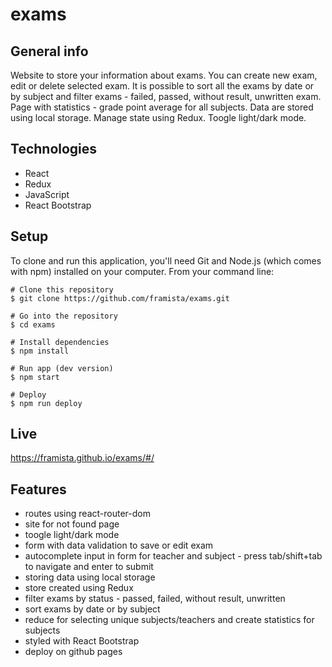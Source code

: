 # exams

## General info

Website to store your information about exams. You can create new exam, edit or delete selected exam. It is possible to sort all the exams by date or by subject and filter exams - failed, passed, without result, unwritten exam. Page with statistics - grade point average for all subjects. Data are stored using local storage. Manage state using Redux. Toogle light/dark mode.

## Technologies

- React
- Redux
- JavaScript
- React Bootstrap

## Setup

To clone and run this application, you'll need Git and Node.js (which comes with npm) installed on your computer. From your command line:

```
# Clone this repository
$ git clone https://github.com/framista/exams.git

# Go into the repository
$ cd exams

# Install dependencies
$ npm install

# Run app (dev version)
$ npm start

# Deploy
$ npm run deploy

```

## Live

https://framista.github.io/exams/#/

## Features

- routes using react-router-dom
- site for not found page
- toogle light/dark mode
- form with data validation to save or edit exam
- autocomplete input in form for teacher and subject - press tab/shift+tab to navigate and enter to submit
- storing data using local storage
- store created using Redux
- filter exams by status - passed, failed, without result, unwritten
- sort exams by date or by subject
- reduce for selecting unique subjects/teachers and create statistics for subjects
- styled with React Bootstrap
- deploy on github pages
